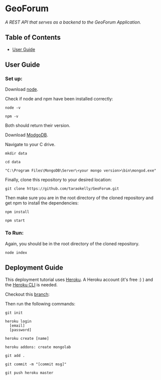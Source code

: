# GeoForum

*A REST API that serves as a backend to the GeoForum Application.*

## Table of Contents

+ [User Guide](#user-guide)

## User Guide

### Set up:

Download [node](https://nodejs.org/en/download/).

Check if node and npm have been installed correctly:

```
node -v
```

```
npm -v
```

Both should return their version.

Download [ModgoDB](https://www.mongodb.com/download-center?jmp=nav#community).

Navigate to your C drive.

```
mkdir data
```

```
cd data
```

```
"C:\Program Files\MongoDB\Server\<your mongo version>\bin\mongod.exe"
```

Finally, clone this repository to your desired location:

```
git clone https://github.com/taraokelly/GeoForum.git
```

Then make sure you are in the root directory of the cloned repository and get npm to install the dependencies:

```
npm install
```

```
npm start
```

### To Run:

Again, you should be in the root directory of the cloned repository.

```
node index
```
## Deployment Guide

This deployment tutorial uses [Heroku](https://www.heroku.com/). A Heroku account (it's free :) ) and the [Heroku CLI](https://devcenter.heroku.com/articles/heroku-cli) is needed.

Checkout this [branch](https://github.com/taraokelly/GeoForum_Backend/tree/HEROKU-deployment):

Then run the following commands:

```
git init

heroku login
  [email]
  [password]

heroku create [name]

heroku addons: create mongolab

git add .

git commit -m "[commit msg]"

git push heroku master
```
